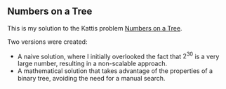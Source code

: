 ## Numbers on a Tree

This is my solution to the Kattis problem [Numbers on a Tree](https://open.kattis.com/problems/numbertree).

Two versions were created:

* A naive solution, where I initially overlooked the fact that $2^{30}$ is a very large number, resulting in a non-scalable approach.
* A mathematical solution that takes advantage of the properties of a binary tree, avoiding the need for a manual search.

